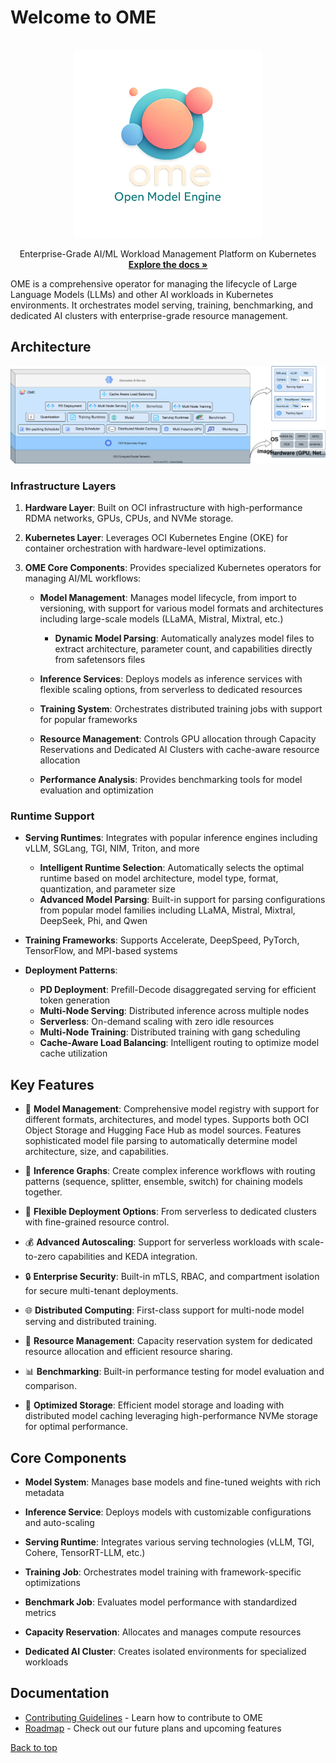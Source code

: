 # Welcome to OME

<a name="readme-top"></a>


<!-- PROJECT LOGO -->
<br />
<div align="center">
  <a href="https://github.com/github_username/repo_name">
    <img src="site/assets/icons/logo-clear-background.png" alt="Logo" width="300" height="auto" style="max-width: 100%;">
  </a>

  <p align="center">
Enterprise-Grade AI/ML Workload Management Platform on Kubernetes
    <br />
    <a href="https://PENDING"><strong>Explore the docs »</strong></a>
    <br />
  </p>
</div>


OME is a comprehensive operator for managing the lifecycle of Large Language Models (LLMs) and other AI workloads in Kubernetes environments. It orchestrates model serving, training, benchmarking, and dedicated AI clusters with enterprise-grade resource management.

## Architecture
<p align="center"><img src="site/static/images/architecture.drawio.svg" alt="Architecture Diagram" width="" height=""></p>

### Infrastructure Layers

1. **Hardware Layer**: Built on OCI infrastructure with high-performance RDMA networks, GPUs, CPUs, and NVMe storage.

2. **Kubernetes Layer**: Leverages OCI Kubernetes Engine (OKE) for container orchestration with hardware-level optimizations.

3. **OME Core Components**: Provides specialized Kubernetes operators for managing AI/ML workflows:

   - **Model Management**: Manages model lifecycle, from import to versioning, with support for various model formats and architectures including large-scale models (LLaMA, Mistral, Mixtral, etc.)
     - **Dynamic Model Parsing**: Automatically analyzes model files to extract architecture, parameter count, and capabilities directly from safetensors files
   
   - **Inference Services**: Deploys models as inference services with flexible scaling options, from serverless to dedicated resources
   
   - **Training System**: Orchestrates distributed training jobs with support for popular frameworks
   
   - **Resource Management**: Controls GPU allocation through Capacity Reservations and Dedicated AI Clusters with cache-aware resource allocation

   - **Performance Analysis**: Provides benchmarking tools for model evaluation and optimization

### Runtime Support

- **Serving Runtimes**: Integrates with popular inference engines including vLLM, SGLang, TGI, NIM, Triton, and more
   - **Intelligent Runtime Selection**: Automatically selects the optimal runtime based on model architecture, model type, format, quantization, and parameter size
   - **Advanced Model Parsing**: Built-in support for parsing configurations from popular model families including LLaMA, Mistral, Mixtral, DeepSeek, Phi, and Qwen

- **Training Frameworks**: Supports Accelerate, DeepSpeed, PyTorch, TensorFlow, and MPI-based systems 

- **Deployment Patterns**:
   - **PD Deployment**: Prefill-Decode disaggregated serving for efficient token generation
   - **Multi-Node Serving**: Distributed inference across multiple nodes
   - **Serverless**: On-demand scaling with zero idle resources
   - **Multi-Node Training**: Distributed training with gang scheduling
   - **Cache-Aware Load Balancing**: Intelligent routing to optimize model cache utilization

## Key Features

- 🚀 **Model Management**: Comprehensive model registry with support for different formats, architectures, and model types. Supports both OCI Object Storage and Hugging Face Hub as model sources. Features sophisticated model file parsing to automatically determine model architecture, size, and capabilities.

- 🔀 **Inference Graphs**: Create complex inference workflows with routing patterns (sequence, splitter, ensemble, switch) for chaining models together.

- 🔌 **Flexible Deployment Options**: From serverless to dedicated clusters with fine-grained resource control.

- 💰 **Advanced Autoscaling**: Support for serverless workloads with scale-to-zero capabilities and KEDA integration.

- 🔒 **Enterprise Security**: Built-in mTLS, RBAC, and compartment isolation for secure multi-tenant deployments.

- 🌐 **Distributed Computing**: First-class support for multi-node model serving and distributed training.

- 📏 **Resource Management**: Capacity reservation system for dedicated resource allocation and efficient resource sharing.

- 📊 **Benchmarking**: Built-in performance testing for model evaluation and comparison.

- 💾 **Optimized Storage**: Efficient model storage and loading with distributed model caching leveraging high-performance NVMe storage for optimal performance.

## Core Components

- **Model System**: Manages base models and fine-tuned weights with rich metadata

- **Inference Service**: Deploys models with customizable configurations and auto-scaling

- **Serving Runtime**: Integrates various serving technologies (vLLM, TGI, Cohere, TensorRT-LLM, etc.)

- **Training Job**: Orchestrates model training with framework-specific optimizations

- **Benchmark Job**: Evaluates model performance with standardized metrics

- **Capacity Reservation**: Allocates and manages compute resources

- **Dedicated AI Cluster**: Creates isolated environments for specialized workloads

## Documentation

- [Contributing Guidelines](CONTRIBUTING.md) - Learn how to contribute to OME
- [Roadmap](Roadmap.md) - Check out our future plans and upcoming features

[Back to top](#readme-top)